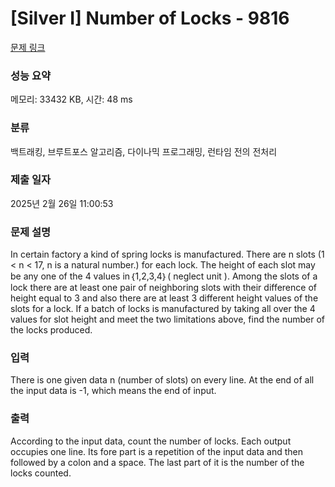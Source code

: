 # [Silver I] Number of Locks - 9816 

[문제 링크](https://www.acmicpc.net/problem/9816) 

### 성능 요약

메모리: 33432 KB, 시간: 48 ms

### 분류

백트래킹, 브루트포스 알고리즘, 다이나믹 프로그래밍, 런타임 전의 전처리

### 제출 일자

2025년 2월 26일 11:00:53

### 문제 설명

<p>In certain factory a kind of spring locks is manufactured. There are n slots (1 < n < 17, n is a natural number.) for each lock. The height of each slot may be any one of the 4 values in｛1,2,3,4｝( neglect unit ). Among the slots of a lock there are at least one pair of neighboring slots with their difference of height equal to 3 and also there are at least 3 different height values of the slots for a lock. If a batch of locks is manufactured by taking all over the 4 values for slot height and meet the two limitations above, find the number of the locks produced.</p>

### 입력 

 <p>There is one given data n (number of slots) on every line. At the end of all the input data is -1, which means the end of input.</p>

### 출력 

 <p>According to the input data, count the number of locks. Each output occupies one line. Its fore part is a repetition of the input data and then followed by a colon and a space. The last part of it is the number of the locks counted.</p>

